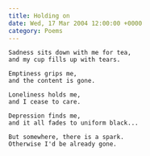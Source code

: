 ```yaml
---
title: Holding on
date: Wed, 17 Mar 2004 12:00:00 +0000
category: Poems
---
```


    Sadness sits down with me for tea,  
    and my cup fills up with tears.

    Emptiness grips me,  
    and the content is gone.

    Loneliness holds me,  
    and I cease to care.

    Depression finds me,  
    and it all fades to uniform black...

    But somewhere, there is a spark.  
    Otherwise I'd be already gone.


